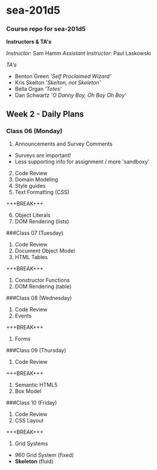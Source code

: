 # sea-201d5
### Course repo for sea-201d5
**Instructors & TA's**

*Instructor*: Sam Hamm
*Assistant Instructor*: Paul Laskowski

*TA's*
- Benton Green *'Self Proclaimed Wizard'*
- Kris Skelton *'Skelton, not Skeleton'*
- Bella Organ *'Totes'*
- Dan Schwartz *'O Danny Boy, Oh Boy Oh Boy'*

## Week 2 - Daily Plans
### Class 06 (Monday)
1. Announcements and Survey Comments
  - Surveys are important!
  - Less supporting info for assignment / more 'sandboxy'
2. Code Review
3. Domain Modeling
4. Style guides
5. Text Formatting (CSS)

+++BREAK+++

6. Object Literals
7. DOM Rendering (lists)

###Class 07 (Tuesday)
1. Code Review
2. Document Object Model
3. HTML Tables

+++BREAK+++

1. Constructor Functions
2. DOM Rendering (table)

###Class 08 (Wednesday)
1. Code Review
2. Events

+++BREAK+++

1. Forms

###Class 09 (Thursday)
1. Code Review

+++BREAK+++

1. Semantic HTML5
2. Box Model

###Class 10 (Friday)
1. Code Review
2. CSS Layout

+++BREAK+++

1. Grid Systems
  - 960 Grid System (fixed)
  - **Skeleton** (fluid)
